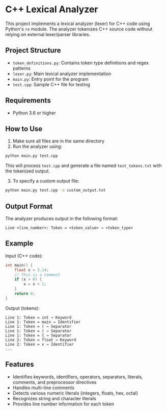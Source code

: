 # C++ Lexical Analyzer

This project implements a lexical analyzer (lexer) for C++ code using Python's `re` module. The analyzer tokenizes C++ source code without relying on external lexer/parser libraries.

## Project Structure

- `token_definitions.py`: Contains token type definitions and regex patterns
- `lexer.py`: Main lexical analyzer implementation
- `main.py`: Entry point for the program
- `test.cpp`: Sample C++ file for testing

## Requirements

- Python 3.6 or higher

## How to Use

1. Make sure all files are in the same directory
2. Run the analyzer using:

```bash
python main.py test.cpp
```

This will process `test.cpp` and generate a file named `test_tokens.txt` with the tokenized output.

3. To specify a custom output file:

```bash
python main.py test.cpp -o custom_output.txt
```

## Output Format

The analyzer produces output in the following format:

```
Line <line_number>: Token = <token_value> → <token_type>
```

## Example

Input (C++ code):
```cpp
int main() {
    float x = 3.14;
    // This is a comment
    if (x > 0) {
        x = x + 1;
    }
    return 0;
}
```

Output (tokens):
```
Line 1: Token = int → Keyword
Line 1: Token = main → Identifier
Line 1: Token = ( → Separator
Line 1: Token = ) → Separator
Line 1: Token = { → Separator
Line 2: Token = float → Keyword
Line 2: Token = x → Identifier
...
```

## Features

- Identifies keywords, identifiers, operators, separators, literals, comments, and preprocessor directives
- Handles multi-line comments
- Detects various numeric literals (integers, floats, hex, octal)
- Recognizes string and character literals
- Provides line number information for each token